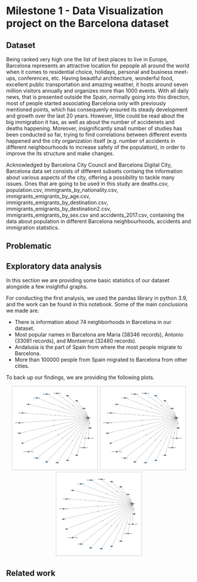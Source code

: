 # Milestone 1 - Data Visualization project on the Barcelona dataset

## Dataset

Being ranked very high one the list of best places to live in Europe, Barcelona represents an attractive location for pepople all around the world when it comes to residential choice, holidays, personal and business meet-ups, conferences, etc. Having beautiful architecture, wonderful food, excellent public transportation and amazing weather, it hosts around seven million visitors annually and organizes more than 1000 events. With all daily news, that is presented outside the Spain, normally going into this direction, most of people started associating Barcelona only with previously mentioned points, which has consequenly ensured its steady development and growth over the last 20 years. However, little could be read about the big immigration it has, as well as about the number of accidenets and deaths happening. Moreover, insignificantly small number of studies has been conducted so far, trying to find correlations between different events happened and the city organization itself (e.g. number of accidents in different neighbourhoods to increase safety of the population), in order to improve the its structure and make changes.  

Acknowledged by Barcelona City Council and Barcelona Digital City, Barcelona data set consists of different subsets containg the information about various aspects of the city, offering a possibility to tackle many issues. Ones that are going to be used in this study are deaths.csv, population.csv, immigrants_by_nationality.csv, immigrants_emigrants_by_age.csv, immigrants_emigrants_by_destination.csv, immigrants_emigrants_by_destination2.csv, immigrants_emigrants_by_sex.csv and accidents_2017.csv, containing the data about population in different Barcelona neighbourhoods, accidents and immigration statistics. 

## Problematic

## Exploratory data analysis

In this section we are providing some basic statistics of our dataset alongside a few insightful graphs.

For conducting the first analysis, we used the pandas library in python 3.9, and the work can be found in this notebook. Some of the main conclusions we made are:

- There is information about 74 neighborhoods in Barcelona in our dataset.
- Most popular names in Barcelona are Maria (38346 records), Antonio (33091 records), and Montserrat (32480 records).
- Andalusia is the part of Spain from where the most people migrate to Barcelona.
- More than 100000 people from Spain migrated to Barcelona from other cities.

To back up our findings, we are providing the following plots.

<p align="center">
  <img src="images/immigrants from spain.png" height="230" />
  <img src="images/immigrants from spain.png" height="230" />
  <img src="images/immigrants from spain.png" height="230" />
</p>

## Related work
